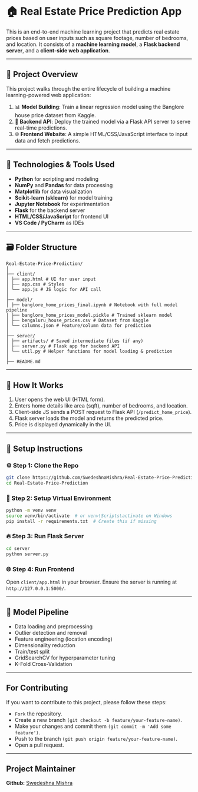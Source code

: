 # 🏠 Real Estate Price Prediction App

This is an end-to-end machine learning project that predicts real estate prices based on user inputs such as square footage, number of bedrooms, and location. It consists of a **machine learning model**, a **Flask backend server**, and a **client-side web application**.

---

## 🎯 Project Overview

This project walks through the entire lifecycle of building a machine learning-powered web application:

1. 📊 **Model Building**: Train a linear regression model using the Banglore house price dataset from Kaggle.
2. 🔌 **Backend API**: Deploy the trained model via a Flask API server to serve real-time predictions.
3. 🌐 **Frontend Website**: A simple HTML/CSS/JavaScript interface to input data and fetch predictions.

---

## 🧠 Technologies & Tools Used

- **Python** for scripting and modeling
- **NumPy** and **Pandas** for data processing
- **Matplotlib** for data visualization
- **Scikit-learn (sklearn)** for model training
- **Jupyter Notebook** for experimentation
- **Flask** for the backend server
- **HTML/CSS/JavaScript** for frontend UI
- **VS Code / PyCharm** as IDEs

---

## 🗃️ Folder Structure

```
Real-Estate-Price-Prediction/
│
├── client/
│ ├── app.html # UI for user input
│ ├── app.css # Styles
│ └── app.js # JS logic for API call
│
├── model/
│ ├── banglore_home_prices_final.ipynb # Notebook with full model pipeline
│ ├── banglore_home_prices_model.pickle # Trained sklearn model
│ ├── bengaluru_house_prices.csv # Dataset from Kaggle
│ └── columns.json # Feature/column data for prediction
│
├── server/
│ ├── artifacts/ # Saved intermediate files (if any)
│ ├── server.py # Flask app for backend API
│ └── util.py # Helper functions for model loading & prediction
│
├── README.md
```

---

## 🚀 How It Works

1. User opens the web UI (HTML form).
2. Enters home details like area (sqft), number of bedrooms, and location.
3. Client-side JS sends a POST request to Flask API (`/predict_home_price`).
4. Flask server loads the model and returns the predicted price.
5. Price is displayed dynamically in the UI.

---

## 🔧 Setup Instructions

### ⚙️ Step 1: Clone the Repo

```bash
git clone https://github.com/SwedeshnaMishra/Real-Estate-Price-Prediction.git
cd Real-Estate-Price-Prediction
```

### 🧠 Step 2: Setup Virtual Environment
```bash
python -m venv venv
source venv/bin/activate  # or venv\Scripts\activate on Windows
pip install -r requirements.txt  # Create this if missing
```

### 🔥 Step 3: Run Flask Server
```bash
cd server
python server.py
```

### 🌐 Step 4: Run Frontend
Open `client/app.html` in your browser. Ensure the server is running at `http://127.0.0.1:5000/`.

---

## 🧪 Model Pipeline
- Data loading and preprocessing
- Outlier detection and removal
- Feature engineering (location encoding)
- Dimensionality reduction
- Train/test split
- GridSearchCV for hyperparameter tuning
- K-Fold Cross-Validation

---

## For Contributing
If you want to contribute to this project, please follow these steps:
- `Fork` the repository.
- Create a new branch `(git checkout -b feature/your-feature-name)`.
- Make your changes and commit them `(git commit -m 'Add some feature')`.
- Push to the branch `(git push origin feature/your-feature-name)`.
- Open a pull request.

---

## Project Maintainer
**Github:** [Swedeshna Mishra](https://github.com/SwedeshnaMishra)

